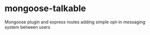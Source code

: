 mongoose-talkable
=================

Mongoose plugin and express routes adding simple opt-in messaging system between users
